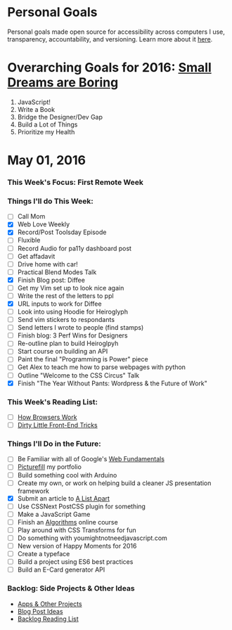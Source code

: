 Personal Goals
==============

Personal goals made open source for accessibility across computers I use, transparency, accountability, and versioning. Learn more about it [here](http://una.im/personal-goals-guide).

# Overarching Goals for 2016: [Small Dreams are Boring](http://una.im/2015-review/)
1. JavaScript!
2. Write a Book
3. Bridge the Designer/Dev Gap
4. Build a Lot of Things
5. Prioritize my Health

# May 01, 2016

### This Week's Focus: First Remote Week

### Things I'll do This Week:

- [ ] Call Mom
- [x] Web Love Weekly
- [x] Record/Post Toolsday Episode
- [ ] Fluxible
- [ ] Record Audio for pa11y dashboard post
- [ ] Get affadavit
- [ ] Drive home with car!
- [ ] Practical Blend Modes Talk
- [x] Finish Blog post: Diffee
- [ ] Get my Vim set up to look nice again
- [ ] Write the rest of the letters to ppl
- [x] URL inputs to work for Diffee
- [ ] Look into using Hoodie for Heiroglyph
- [ ] Send vim stickers to respondants
- [ ] Send letters I wrote to people (find stamps)
- [ ] Finish blog: 3 Perf Wins for Designers
- [ ] Re-outline plan to build Heiroglpyh
- [ ] Start course on building an API
- [ ] Paint the final "Programming is Power" piece
- [ ] Get Alex to teach me how to parse webpages with python
- [ ] Outline "Welcome to the CSS Circus" Talk
- [x] Finish "The Year Without Pants: Wordpress & the Future of Work"

### This Week's Reading List:

- [ ] [How Browsers Work](http://www.html5rocks.com/en/tutorials/internals/howbrowserswork/)
- [ ] [Dirty Little Front-End Tricks](https://vimeo.com/162334949)

### Things I'll Do in the Future:
- [ ] Be Familiar with all of Google's [Web Fundamentals](https://developers.google.com/web/fundamentals/)
- [ ] [Picturefill](http://scottjehl.github.io/picturefill/) my portfolio
- [ ] Build something cool with Arduino
- [ ] Create my own, or work on helping build a cleaner JS presentation framework
- [x] Submit an article to [A List Apart](http://alistapart.com/about/contribute)
- [ ] Use CSSNext PostCSS plugin for something
- [ ] Make a JavaScript Game
- [ ] Finish an [Algorithms]((http://livestream.com/accounts/4894689/events/4497664)) online course
- [ ] Play around with CSS Transforms for fun
- [ ] Do something with youmightnotneedjavascript.com
- [ ] New version of Happy Moments for 2016
- [ ] Create a typeface
- [ ] Build a project using ES6 best practices
- [ ] Build an E-Card generator API

### Backlog: Side Projects & Other Ideas
- [Apps & Other Projects](https://github.com/una/personal-goals/blob/master/ideas-and-misc/app-ideas.md)
- [Blog Post Ideas](https://github.com/una/personal-goals/blob/master/ideas-and-misc/blog-ideas.md)
- [Backlog Reading List](https://github.com/una/personal-goals/tree/master/content-list)

